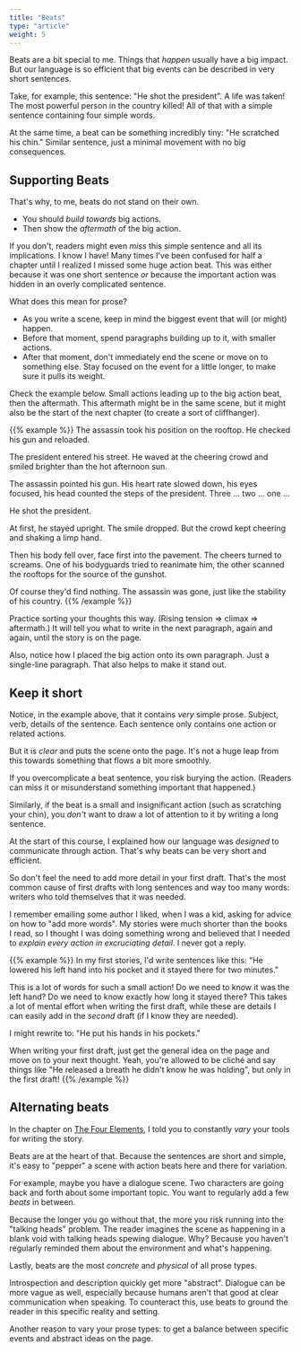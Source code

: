 ```yaml
---
title: "Beats"
type: "article"
weight: 5
---
```


Beats are a bit special to me. Things that _happen_ usually have a big impact. But our language is so efficient that big events can be described in very short sentences.

Take, for example, this sentence: "He shot the president". A life was taken! The most powerful person in the country killed! All of that with a simple sentence containing four simple words.

At the same time, a beat can be something incredibly tiny: "He scratched his chin." Similar sentence, just a minimal movement with no big consequences.

## Supporting Beats

That's why, to me, beats do not stand on their own.

* You should _build towards_ big actions.
* Then show the _aftermath_ of the big action.

If you don't, readers might even _miss_ this simple sentence and all its implications. I know I have! Many times I've been confused for half a chapter until I realized I missed some huge action beat. This was either because it was one short sentence _or_ because the important action was hidden in an overly complicated sentence.

What does this mean for prose?

* As you write a scene, keep in mind the biggest event that will (or might) happen.
* Before that moment, spend paragraphs building up to it, with smaller actions.
* After that moment, don't immediately end the scene or move on to something else. Stay focused on the event for a little longer, to make sure it pulls its weight.

Check the example below. Small actions leading up to the big action beat, then the aftermath. This aftermath might be in the same scene, but it might also be the start of the next chapter (to create a sort of cliffhanger).

{{% example %}}
The assassin took his position on the rooftop. He checked his gun and reloaded.

The president entered his street. He waved at the cheering crowd and smiled brighter than the hot afternoon sun.

The assassin pointed his gun. His heart rate slowed down, his eyes focused, his head counted the steps of the president. Three ... two ... one ...

He shot the president.

At first, he stayed upright. The smile dropped. But the crowd kept cheering and shaking a limp hand.

Then his body fell over, face first into the pavement. The cheers turned to screams. One of his bodyguards tried to reanimate him, the other scanned the rooftops for the source of the gunshot.

Of course they'd find nothing. The assassin was gone, just like the stability of his country.
{{% /example %}}

Practice sorting your thoughts this way. (Rising tension => climax => aftermath.) It will tell you what to write in the next paragraph, again and again, until the story is on the page.

Also, notice how I placed the big action onto its own paragraph. Just a single-line paragraph. That also helps to make it stand out.

## Keep it short

Notice, in the example above, that it contains _very_ simple prose. Subject, verb, details of the sentence. Each sentence only contains one action or related actions. 

But it is _clear_ and puts the scene onto the page. It's not a huge leap from this towards something that flows a bit more smoothly.

If you overcomplicate a beat sentence, you risk burying the action. (Readers can miss it or misunderstand something important that happened.)

Similarly, if the beat is a small and insignificant action (such as scratching your chin), you _don't_ want to draw a lot of attention to it by writing a long sentence.

At the start of this course, I explained how our language was _designed_ to communicate through action. That's why beats can be very short and efficient.

So don't feel the need to add more detail in your first draft. That's the most common cause of first drafts with long sentences and way too many words: writers who told themselves that it was needed. 

I remember emailing some author I liked, when I was a kid, asking for advice on how to "add more words". My stories were much shorter than the books I read, so I thought I was doing something wrong and believed that I needed to _explain every action in excruciating detail_. I never got a reply.

{{% example %}}
In my first stories, I'd write sentences like this: "He lowered his left hand into his pocket and it stayed there for two minutes."

This is a lot of words for such a small action! Do we need to know it was the left hand? Do we need to know exactly how long it stayed there? This takes a lot of mental effort when writing the first draft, while these are details I can easily add in the _second_ draft (if I know they are needed).

I might rewrite to: "He put his hands in his pockets."

When writing your first draft, just get the general idea on the page and move on to your next thought. Yeah, you're allowed to be cliché and say things like "He released a breath he didn't know he was holding", but only in the first draft!
{{% /example %}}

## Alternating beats

In the chapter on [The Four Elements](../the-four-elements/), I told you to constantly _vary_ your tools for writing the story.

Beats are at the heart of that. Because the sentences are short and simple, it's easy to "pepper" a scene with action beats here and there for variation.

For example, maybe you have a dialogue scene. Two characters are going back and forth about some important topic. You want to regularly add a few _beats_ in between.

Because the longer you go without that, the more you risk running into the "talking heads" problem. The reader imagines the scene as happening in a blank void with talking heads spewing dialogue. Why? Because you haven't regularly reminded them about the environment and what's happening.

Lastly, beats are the most _concrete_ and _physical_ of all prose types. 

Introspection and description quickly get more "abstract". Dialogue can be more vague as well, especially because humans aren't that good at clear communication when speaking. To counteract this, use beats to ground the reader in this specific reality and setting.

Another reason to vary your prose types: to get a balance between specific events and abstract ideas on the page.